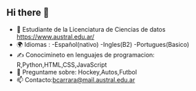 ## Hi there 👋
- 🔭 Estudiante de la Licenciatura de Ciencias de datos https://www.austral.edu.ar/ 
- 🌍 Idiomas :
-Español(nativo)
-Ingles(B2)
-Portugues(Basico)
- ✍️ Conocimineto en lenguajes de programacion:
R,Python,HTML,CSS,JavaScript
- 💬 Preguntame sobre: Hockey,Autos,Futbol
- 📫 Contacto:bcarrara@mail.austral.edu.ar

